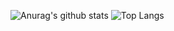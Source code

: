 ![Anurag's github stats](https://github-readme-stats.vercel.app/api?username=onon1101&theme=vue-dark)
![Top Langs](https://github-readme-stats.vercel.app/api/top-langs/?username=onon1101&layout=compact&theme=vue-dark)
